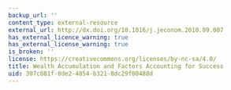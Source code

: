 ```yaml
---
backup_url: ''
content_type: external-resource
external_url: http://dx.doi.org/10.1016/j.jeconom.2010.09.007
has_external_licence_warning: true
has_external_license_warning: true
is_broken: ''
license: https://creativecommons.org/licenses/by-nc-sa/4.0/
title: Wealth Accumulation and Factors Accounting for Success
uid: 307c081f-0de2-4854-b321-8dc29f00488d
---
```

